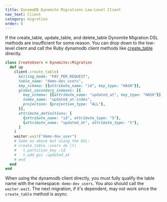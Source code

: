 ```yaml
---
title: DynamoDB Dynomite Migrations Low-Level Client
nav_text: Client
category: migration
order: 6
---
```


If the create_table, update_table, and delete_table Dynomite Migration DSL methods are insufficient for some reason.  You can drop down to the low-level client and call the Ruby dynamodb client methods like [create_table](https://docs.aws.amazon.com/sdk-for-ruby/v3/api/Aws/DynamoDB/Client.html#create_table-instance_method) directly.

```ruby
class CreateUsers < Dynomite::Migration
  def up
    client.create_table(
      billing_mode: "PAY_PER_REQUEST",
      table_name: "demo-dev_users",
      key_schema: [{attribute_name: "id", key_type: "HASH"}],
      global_secondary_indexes: [{
        key_schema: [{attribute_name: "updated_at", key_type: "HASH"}],
        index_name: "updated_at-index",
        projection: {projection_type: "ALL"},
      }],
      attribute_definitions: [
        {attribute_name: "id", attribute_type: "S"},
        {attribute_name: "updated_at", attribute_type: "S"},
      ]
    )
    waiter.wait("demo-dev_user")
    # Same as above but using the DSL:
    # create_table :users do |t|
    #   t.partition_key :id
    #   t.add_gsi :updated_at
    # end
  end
end
```

When using the dynamodb client directly, you must fully qualify the table name with the namespace: `demo-dev_users`. You also should call the `waiter.wait`.  The next migration, if it's dependent, may not work since the `create_table` method is async.
